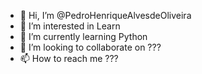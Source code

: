 - 👋 Hi, I’m @PedroHenriqueAlvesdeOliveira
- 👀 I’m interested in Learn 
- 🌱 I’m currently learning Python  
- 💞️ I’m looking to collaborate on ???
- 📫 How to reach me ???

<!---
PedroHenriqueAlvesdeOliveira/PedroHenriqueAlvesdeOliveira is a ✨ special ✨ repository because its `README.md` (this file) appears on your GitHub profile.
You can click the Preview link to take a look at your changes.
--->
